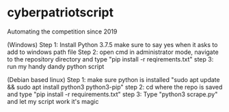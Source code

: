 # cyberpatriotscript
Automating the competition since 2019

(Windows)
Step 1: Install Python 3.7.5 make sure to say yes when it asks to add to windows path file
Step 2: open cmd in administrator mode, navigate to the repository directory and type "pip install -r reqirements.txt"
step 3: run my handy dandy python script

(Debian based linux)
Step 1: make sure python is installed "sudo apt update && sudo apt install python3 python3-pip"
step 2: cd where the repo is saved and type "pip install -r requirements.txt"
step 3: Type "python3 scrape.py" and let my script work it's magic

